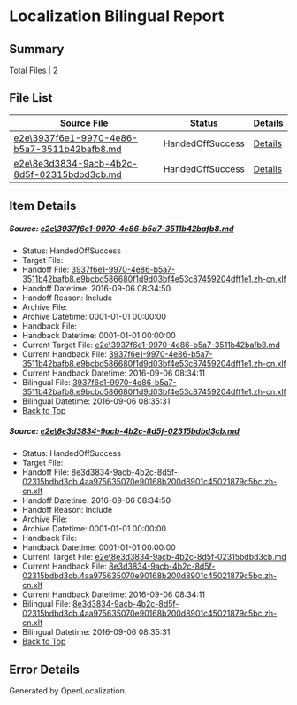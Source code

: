 # <a name='report-top'></a> Localization Bilingual Report

## Summary
 Total Files | 2

## File List
 Source File | Status | Details 
 ----------- | ------ | ------- 
 [e2e\3937f6e1-9970-4e86-b5a7-3511b42bafb8.md](https://github.com/OpenLocalizationTestOrg/ol-test0/blob/deb09a2ca822eb422627dcc288deddb1062f6b5f/e2e/3937f6e1-9970-4e86-b5a7-3511b42bafb8.md) | HandedOffSuccess | [Details](#e086007d22988cb52a607d98c2358b843c2c43251)
 [e2e\8e3d3834-9acb-4b2c-8d5f-02315bdbd3cb.md](https://github.com/OpenLocalizationTestOrg/ol-test0/blob/deb09a2ca822eb422627dcc288deddb1062f6b5f/e2e/8e3d3834-9acb-4b2c-8d5f-02315bdbd3cb.md) | HandedOffSuccess | [Details](#bf7d038f641de5380600e24839f9a6576efa9e8a3)

## Item Details
##### <a name='e086007d22988cb52a607d98c2358b843c2c43251'></a> Source: [e2e\3937f6e1-9970-4e86-b5a7-3511b42bafb8.md](https://github.com/OpenLocalizationTestOrg/ol-test0/blob/deb09a2ca822eb422627dcc288deddb1062f6b5f/e2e/3937f6e1-9970-4e86-b5a7-3511b42bafb8.md)
* Status: HandedOffSuccess
* Target File: 
* Handoff File: [3937f6e1-9970-4e86-b5a7-3511b42bafb8.e9bcbd586680f1d9d03bf4e53c87459204dff1e1.zh-cn.xlf](https://github.com/OpenLocalizationTestOrg/ol-test0-handoff/blob/5a6a3c1eaed6d5b562ef221b795dfd2417c7536c/ol-handoff/OpenLocalizationTestOrg/ol-test0-zhcn/ci/ht/3937f6e1-9970-4e86-b5a7-3511b42bafb8.e9bcbd586680f1d9d03bf4e53c87459204dff1e1.zh-cn.xlf)
* Handoff Datetime: 2016-09-06 08:34:50
* Handoff Reason: Include
* Archive File: 
* Archive Datetime: 0001-01-01 00:00:00
* Handback File: 
* Handback Datetime: 0001-01-01 00:00:00
* Current Target File: [e2e\3937f6e1-9970-4e86-b5a7-3511b42bafb8.md](https://github.com/OpenLocalizationTestOrg/ol-test0-zhcn/blob/7cef1cc39b6a764d2e0a0e61a48cfbb3e50f2e4a/e2e/3937f6e1-9970-4e86-b5a7-3511b42bafb8.md)
* Current Handback File: [3937f6e1-9970-4e86-b5a7-3511b42bafb8.e9bcbd586680f1d9d03bf4e53c87459204dff1e1.zh-cn.xlf](https://github.com/OpenLocalizationTestOrg/ol-test0-handback/blob/41e935ec812206a6b6e599d9e5464ad38726fcb9/ol-handback/OpenLocalizationTestOrg/ol-test0-zhcn/ci/ht/3937f6e1-9970-4e86-b5a7-3511b42bafb8.e9bcbd586680f1d9d03bf4e53c87459204dff1e1.zh-cn.xlf)
* Current Handback Datetime: 2016-09-06 08:34:11
* Bilingual File: [3937f6e1-9970-4e86-b5a7-3511b42bafb8.e9bcbd586680f1d9d03bf4e53c87459204dff1e1.zh-cn.xlf](https://github.com/OpenLocalizationTestOrg/ol-test0-handback/blob/41e935ec812206a6b6e599d9e5464ad38726fcb9/ol-handback/OpenLocalizationTestOrg/ol-test0-zhcn/ci/ht/3937f6e1-9970-4e86-b5a7-3511b42bafb8.e9bcbd586680f1d9d03bf4e53c87459204dff1e1.zh-cn.xlf)
* Bilingual Datetime: 2016-09-06 08:35:31
* [Back to Top](#report-top)

##### <a name='bf7d038f641de5380600e24839f9a6576efa9e8a3'></a> Source: [e2e\8e3d3834-9acb-4b2c-8d5f-02315bdbd3cb.md](https://github.com/OpenLocalizationTestOrg/ol-test0/blob/deb09a2ca822eb422627dcc288deddb1062f6b5f/e2e/8e3d3834-9acb-4b2c-8d5f-02315bdbd3cb.md)
* Status: HandedOffSuccess
* Target File: 
* Handoff File: [8e3d3834-9acb-4b2c-8d5f-02315bdbd3cb.4aa975635070e90168b200d8901c45021879c5bc.zh-cn.xlf](https://github.com/OpenLocalizationTestOrg/ol-test0-handoff/blob/5a6a3c1eaed6d5b562ef221b795dfd2417c7536c/ol-handoff/OpenLocalizationTestOrg/ol-test0-zhcn/ci/ht/8e3d3834-9acb-4b2c-8d5f-02315bdbd3cb.4aa975635070e90168b200d8901c45021879c5bc.zh-cn.xlf)
* Handoff Datetime: 2016-09-06 08:34:50
* Handoff Reason: Include
* Archive File: 
* Archive Datetime: 0001-01-01 00:00:00
* Handback File: 
* Handback Datetime: 0001-01-01 00:00:00
* Current Target File: [e2e\8e3d3834-9acb-4b2c-8d5f-02315bdbd3cb.md](https://github.com/OpenLocalizationTestOrg/ol-test0-zhcn/blob/7cef1cc39b6a764d2e0a0e61a48cfbb3e50f2e4a/e2e/8e3d3834-9acb-4b2c-8d5f-02315bdbd3cb.md)
* Current Handback File: [8e3d3834-9acb-4b2c-8d5f-02315bdbd3cb.4aa975635070e90168b200d8901c45021879c5bc.zh-cn.xlf](https://github.com/OpenLocalizationTestOrg/ol-test0-handback/blob/41e935ec812206a6b6e599d9e5464ad38726fcb9/ol-handback/OpenLocalizationTestOrg/ol-test0-zhcn/ci/ht/8e3d3834-9acb-4b2c-8d5f-02315bdbd3cb.4aa975635070e90168b200d8901c45021879c5bc.zh-cn.xlf)
* Current Handback Datetime: 2016-09-06 08:34:11
* Bilingual File: [8e3d3834-9acb-4b2c-8d5f-02315bdbd3cb.4aa975635070e90168b200d8901c45021879c5bc.zh-cn.xlf](https://github.com/OpenLocalizationTestOrg/ol-test0-handback/blob/41e935ec812206a6b6e599d9e5464ad38726fcb9/ol-handback/OpenLocalizationTestOrg/ol-test0-zhcn/ci/ht/8e3d3834-9acb-4b2c-8d5f-02315bdbd3cb.4aa975635070e90168b200d8901c45021879c5bc.zh-cn.xlf)
* Bilingual Datetime: 2016-09-06 08:35:31
* [Back to Top](#report-top)


## Error Details

Generated by OpenLocalization.
